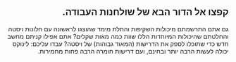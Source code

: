<?php require("../../entete.php");?> <?php require("../../base.php");?> <?php require("../../fonctions.php");?>

<div id="corps" class="rtl" dir="rtl">

<h2>קפצו אל הדור הבא של שולחנות העבודה.</h2>

<p>גם אתם התרשמתם מיכולות השקיפות והתלת מימד שהוצגו לראשונה עם חלונות ויסטה והחלטתם שהיכולות המיוחדות הללו שוות כמה מאות שקלים? אתם אפילו קניתם מחשב חדש כדי שתוכלו לספק את הדרישות (המאוד גבוהות) של ויסטה? עבדו עליכם: לינוקס יכולה לעשות הרבה יותר ובחינם, ועם דרישות חומרה הרבה פחות מחמירות.</p>

<? all_video_ids_from_file ();?>

</div>
<?php require("../../license_he.php");?>
</body>
</html>
